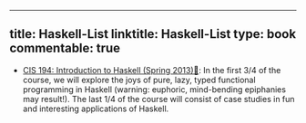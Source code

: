 
---
title: Haskell-List
linktitle: Haskell-List
type: book
commentable: true
---

- [CIS 194: Introduction to Haskell (Spring 2013)🎥](https://www.seas.upenn.edu/~cis194/spring13/): In the first 3/4 of the course, we will explore the joys of pure, lazy, typed functional programming in Haskell (warning: euphoric, mind-bending epiphanies may result!). The last 1/4 of the course will consist of case studies in fun and interesting applications of Haskell.

    